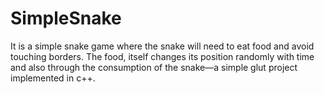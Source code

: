 # SimpleSnake

 It is a simple snake game where the snake will need to eat food and avoid touching borders.
 The food, itself changes its position randomly with time and also through the consumption 
 of the snake—a simple glut project implemented in c++.
